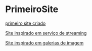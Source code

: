 # PrimeiroSite


 <a href="https://rondinoni.github.io/PrimeiroSite/roguehead/rogue001.html">primeiro site criado</a>

 <a href = "https://rondinoni.github.io/PrimeiroSite/AltFlix/index.html">Site inspirado em serviço de streaming</a>

 <a href = "https://rondinoni.github.io/PrimeiroSite/AInterest/index.html">Site inspirado em galerias de imagem</a>